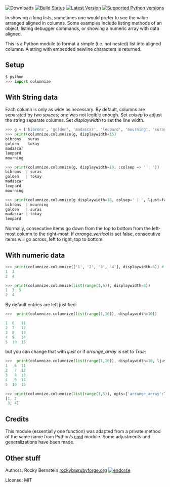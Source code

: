 ![Downloads](https://pypip.in/download/columnize/badge.svg) [![Build Status](https://travis-ci.org/rocky/python2-trepan.svg)](https://travis-ci.org/rocky/columnize/) [![Latest Version](https://pypip.in/version/columnize/badge.svg?text=version)](https://pypi.python.org/pypi/columnize/) [![Supported Python versions](https://pypip.in/py_versions/columnize/badge.svg)](https://pypi.python.org/pypi/columnize/)

In showing a long lists, sometimes one would prefer to see the value arranged aligned in columns. Some examples include listing methods of an object, listing debugger commands, or showing a numeric array with data aligned.

This is a Python module to format a simple (i.e. not nested) list into aligned columns. A string with embedded newline characters is returned.

Setup
-----

```python
$ python
>>> import columnize
```

With String data
----------------

Each column is only as wide as necessary. By default, columns are
separated by two spaces; one was not legible enough. Set *colsep* to
adjust the string separate columns. Set *displaywidth* to set the line
width.

```python
>>> g = ('bibrons', 'golden', 'madascar', 'leopard', 'mourning', 'suras', 'tokay')
>>> print(columnize.columnize(g, displaywidth=15)
bibrons   suras
golden    tokay
madascar
leopard
mourning

>>> print(columnize.columnize(g, displaywidth=19, :colsep => ' | '))
bibrons  | suras
golden   | tokay
madascar
leopard
mourning

>>> print(columnize.columnize(g displaywidth=18, colsep=' | ', ljust=false))
bibrons  | mourning
golden   | suras
madascar | tokay
leopard
```

Normally, consecutive items go down from the top to bottom from the left-most column to the right-most. If *arrange_vertical* is set false, consecutive items will go across, left to right, top to bottom.

With numeric data
-----------------

```python
>>> print(columnize.columnize(['1', '2', '3', '4'], displaywidth=6)) # => '1  3\n2  4\n')
1  3
2  4

>>> print(columnize.columnize(list(range(1,6)), displaywidth=8))
1  3  5
2  4
```

By default entries are left justified:

```python
>>>  print(columnize.columnize(list(range(1,16)), displaywidth=10))

1  6   11
2  7   12
3  8   13
4  9   14
5  10  15
```
but you can change that with *ljust* or if *arrange_array* is set to *True*:

```python
>>>  print(columnize.columnize(list(range(1,16)), displaywidth=10, ljust=False))
1   6  11
2   7  12
3   8  13
4   9  14
5  10  15

>>> print(columnize.columnize(list(range(1,5)), opts={'arrange_array':True, 'displaywidth':6}))
[1, 2
 3, 4]


```

Credits
-------

This module (essentially one function) was adapted from a private
method of the same name from Python’s
[cmd](http://docs.python.org/library/cmd.html) module. Some
adjustments and generalizations have been made.

Other stuff
-----------

Authors:   Rocky Bernstein <rockyb@rubyforge.org> [![endorse](https://api.coderwall.com/rocky/endorsecount.png)](https://coderwall.com/rocky)

License: MIT
